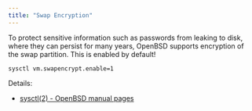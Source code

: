 ```yaml
---
title: "Swap Encryption"
---
```


To protect sensitive information such as passwords from leaking to disk,
where they can persist for many years, OpenBSD supports encryption of the
swap partition. This is enabled by default!

```
sysctl vm.swapencrypt.enable=1
```

Details:

* [sysctl(2) - OpenBSD manual pages](https://man.openbsd.org/sysctl.2#VM_SWAPENCRYPT_2)

